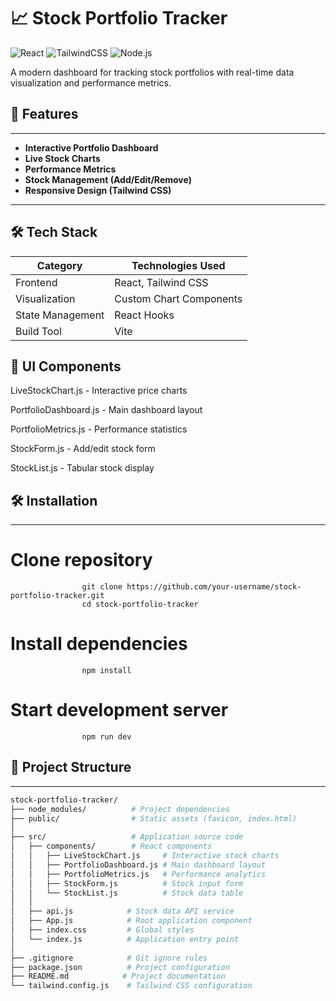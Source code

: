 # 📈 Stock Portfolio Tracker  

![React](https://img.shields.io/badge/React-20232A?logo=react&logoColor=61DAFB) 
![TailwindCSS](https://img.shields.io/badge/Tailwind_CSS-38B2AC?logo=tailwind-css&logoColor=white)
![Node.js](https://img.shields.io/badge/Node.js-339933?logo=nodedotjs&logoColor=white)

A modern dashboard for tracking stock portfolios with real-time data visualization and performance metrics.

## 🚀 Features
-------------------------------------------------------------------------------------------
- **Interactive Portfolio Dashboard**
- **Live Stock Charts**
- **Performance Metrics**
- **Stock Management (Add/Edit/Remove)**
- **Responsive Design (Tailwind CSS)**
----------------------------------------------------------------------------------------
## 🛠 Tech Stack
| Category          | Technologies Used                  |
|-------------------|-----------------------------------|
| Frontend          | React, Tailwind CSS               |
| Visualization     | Custom Chart Components           |
| State Management  | React Hooks                      |
| Build Tool        | Vite                             |

🎨 UI Components
------------------------------------------------------------------------------------------
LiveStockChart.js - Interactive price charts

PortfolioDashboard.js - Main dashboard layout

PortfolioMetrics.js - Performance statistics

StockForm.js - Add/edit stock form

StockList.js - Tabular stock display

## 🛠️ Installation  
------------------------------------------------------------------------------
# Clone repository
                    git clone https://github.com/your-username/stock-portfolio-tracker.git
                    cd stock-portfolio-tracker

# Install dependencies
                    npm install

# Start development server
                    npm run dev

## 📁 Project Structure
---------------------------------------------------------------------------------------

```bash
stock-portfolio-tracker/
├── node_modules/          # Project dependencies
├── public/                # Static assets (favicon, index.html)
│
├── src/                   # Application source code
│   ├── components/        # React components
│   │   ├── LiveStockChart.js     # Interactive stock charts
│   │   ├── PortfolioDashboard.js # Main dashboard layout
│   │   ├── PortfolioMetrics.js   # Performance analytics
│   │   ├── StockForm.js          # Stock input form
│   │   └── StockList.js          # Stock data table
│   │
│   ├── api.js            # Stock data API service
│   ├── App.js            # Root application component
│   ├── index.css         # Global styles
│   └── index.js          # Application entry point
│
├── .gitignore            # Git ignore rules
├── package.json          # Project configuration
├── README.md            # Project documentation
└── tailwind.config.js    # Tailwind CSS configuration




